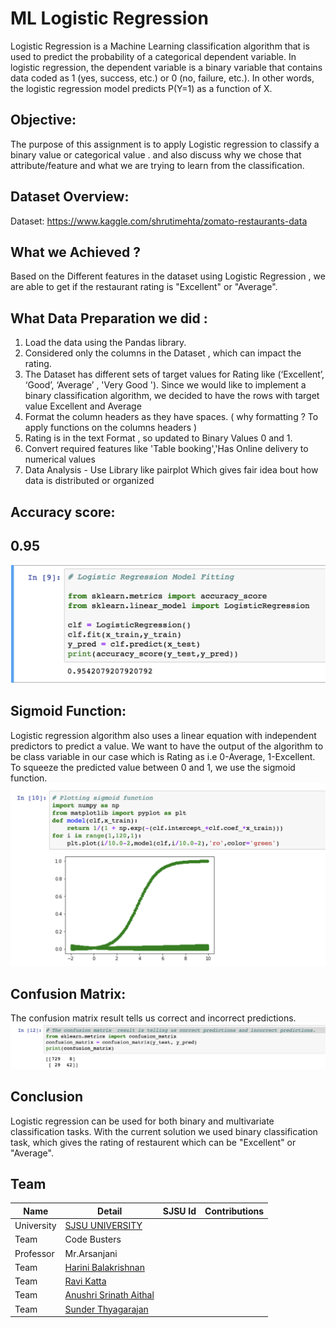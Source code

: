 # ML Logistic Regression
Logistic Regression is a Machine Learning classification algorithm that is used to predict the probability of a 
categorical dependent variable. In logistic regression, the dependent variable is a binary variable that contains 
data coded as 1 (yes, success, etc.) or 0 (no, failure, etc.). In other words, the logistic regression 
model predicts P(Y=1) as a function of X.

## Objective:
The purpose of this assignment is to apply Logistic regression to classify a binary value or categorical value  . 
and also discuss why we chose that attribute/feature and what we are trying to learn from the classification.

## Dataset Overview:
Dataset: https://www.kaggle.com/shrutimehta/zomato-restaurants-data 

## What we  Achieved ?
Based on the Different features in the dataset using Logistic Regression , we are able  to get 
if  the restaurant rating is "Excellent"  or  "Average". 

## What Data Preparation we did :

1) Load the data using the Pandas library.
2) Considered only the  columns in the Dataset , which can impact the rating. 
3) The Dataset has different sets of  target values for Rating like (‘Excellent’, ‘Good’, ‘Average’ , 'Very Good '). 
    Since we would like to implement a binary classification algorithm, we decided to have the rows with 
    target value Excellent and Average
4) Format the column headers as they have spaces. ( why formatting ? To apply functions on the columns headers ) 
5) Rating is in the  text Format , so updated to Binary Values 0 and 1.
6) Convert required  features  like 'Table booking','Has Online delivery to numerical  values
7) Data Analysis - Use Library like  pairplot Which gives fair idea bout how data is 
   distributed or organized

## Accuracy score: 
## 0.95 
![Alt text](/images/Score.png)


##  Sigmoid Function:

Logistic regression algorithm also uses a linear equation with independent predictors to predict a value. 
We want to have the output of the algorithm to be class variable in our case which is Rating
as  i.e 0-Average, 1-Excellent. To squeeze the predicted value between 0 and 1, we use the sigmoid function.
![Alt text](/images/Sigmoid.png)


 ##  Confusion Matrix:
 The confusion matrix  result tells us correct and incorrect predictions.
 ![Alt text](/images/ConfusionMatrix.png)



## Conclusion
 Logistic regression  can be used for both binary and multivariate classification tasks. With the current solution we used  binary classification task, which gives the rating of restaurent which can be "Excellent" or "Average".

## Team

|Name | Detail|SJSU Id | Contributions
|---|---|---|---|
| University | [SJSU UNIVERSITY]( http://www.sjsu.edu/) |
| Team | Code Busters|
|Professor| Mr.Arsanjani|
|Team | [Harini Balakrishnan](https://www.linkedin.com/in/harini-balakrishnan/) 
|Team | [Ravi Katta](https://www.linkedin.com/in/ravi-shanker-katta/)  
|Team | [Anushri Srinath Aithal](https://www.linkedin.com/in/anushri-aithal/) 
|Team | [Sunder Thyagarajan](https://www.linkedin.com/in/sunderthyagarajan/)
